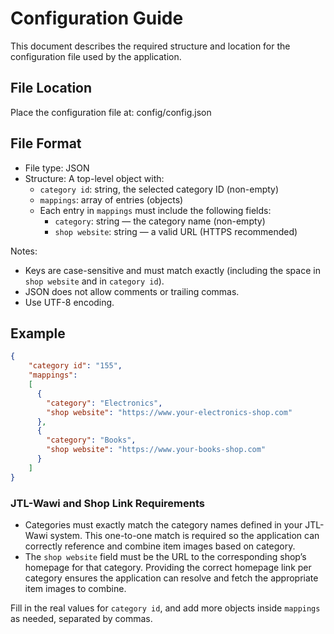 
# Configuration Guide

This document describes the required structure and location for the configuration file used by the application.

## File Location

Place the configuration file at: config/config.json

## File Format

- File type: JSON
- Structure: A top-level object with:
  - `category id`: string, the selected category ID (non-empty)
  - `mappings`: array of entries (objects)
  - Each entry in `mappings` must include the following fields:
    - `category`: string — the category name (non-empty)
    - `shop website`: string — a valid URL (HTTPS recommended)

Notes:
- Keys are case-sensitive and must match exactly (including the space in `shop website` and in `category id`).
- JSON does not allow comments or trailing commas.
- Use UTF-8 encoding.

## Example

```json
{
    "category id": "155",
    "mappings": 
    [
      {
        "category": "Electronics",
        "shop website": "https://www.your-electronics-shop.com"
      },
      {
        "category": "Books",
        "shop website": "https://www.your-books-shop.com"
      }
    ]
}
```

### JTL-Wawi and Shop Link Requirements

- Categories must exactly match the category names defined in your JTL-Wawi system. This one-to-one match is required so the application can correctly reference and combine item images based on category.
- The `shop website` field must be the URL to the corresponding shop’s homepage for that category. Providing the correct homepage link per category ensures the application can resolve and fetch the appropriate item images to combine.

Fill in the real values for `category id`, and add more objects inside `mappings` as needed, separated by commas.




